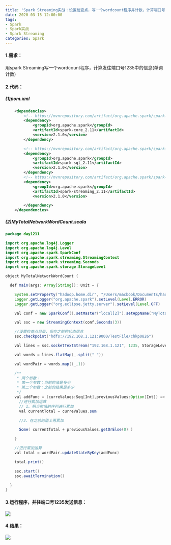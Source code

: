 ```yaml
---
title: 'Spark Streaming实战：设置检查点，写一个wordcount程序并计数，计算端口号1235中的信息'
date: 2020-03-15 12:00:00
tags: 
- Spark
- Spark实战
- Spark Streaming
categories: Spark
---
```


#### 1.需求：
用spark Streaming写一个wordcount程序，计算发往端口号1235中的信息(单词计数)

#### 2.代码：
##### (1)pom.xml
```xml
    <dependencies>
        <!-- https://mvnrepository.com/artifact/org.apache.spark/spark-core -->
        <dependency>
            <groupId>org.apache.spark</groupId>
            <artifactId>spark-core_2.11</artifactId>
            <version>2.1.0</version>
        </dependency>

        <!-- https://mvnrepository.com/artifact/org.apache.spark/spark-sql -->
        <dependency>
            <groupId>org.apache.spark</groupId>
            <artifactId>spark-sql_2.11</artifactId>
            <version>2.1.0</version>
        </dependency>
        <!-- https://mvnrepository.com/artifact/org.apache.spark/spark-streaming -->
        <dependency>
            <groupId>org.apache.spark</groupId>
            <artifactId>spark-streaming_2.11</artifactId>
            <version>2.1.0</version>

        </dependency>
    </dependencies>
```
##### (2)MyTotalNetworkWordCount.scala
```java
package day1211

import org.apache.log4j.Logger
import org.apache.log4j.Level
import org.apache.spark.SparkConf
import org.apache.spark.streaming.StreamingContext
import org.apache.spark.streaming.Seconds
import org.apache.spark.storage.StorageLevel

object MyTotalNetworkWordCount {

  def main(args: Array[String]): Unit = {

    System.setProperty("hadoop.home.dir", "/Users/macbook/Documents/hadoop/hadoop-2.8.4")
    Logger.getLogger("org.apache.spark").setLevel(Level.ERROR)
    Logger.getLogger("org.eclipse.jetty.server").setLevel(Level.OFF)

    val conf = new SparkConf().setMaster("local[2]").setAppName("MyTotalNetworkWordCount")

    val ssc = new StreamingContext(conf,Seconds(3))

    //设置检查点目录，保存之前的状态信息
    ssc.checkpoint("hdfs://192.168.1.121:9000/TestFile/chkp0826")

    val lines = ssc.socketTextStream("192.168.1.121", 1235, StorageLevel.MEMORY_ONLY)

    val words = lines.flatMap(_.split(" "))

    val wordPair = words.map((_,1))

    /**
     * 两个参数：
     * 第一个参数：当前的值是多少
     * 第二个参数：之前的结果是多少
     */
    val addFunc = (curreValues:Seq[Int],previousValues:Option[Int]) => {
      //进行累加运算
      // 1、把当前值的序列进行累加
      val currentTotal = curreValues.sum

      //2、在之前的值上再累加

      Some( currentTotal + previousValues.getOrElse(0) )

    }

    //进行累加运算
    val total = wordPair.updateStateByKey(addFunc)

    total.print()

    ssc.start()
    ssc.awaitTermination()

  }
}

```
#### 3.运行程序，并往端口号1235发送信息：
![](https://imgconvert.csdnimg.cn/aHR0cHM6Ly91cGxvYWQtaW1hZ2VzLmppYW5zaHUuaW8vdXBsb2FkX2ltYWdlcy80MzkxNDA3LThlNmUyYTFiNTk2YTdmNWYucG5n?x-oss-process=image/format,png)
#### 4.结果：
![](https://imgconvert.csdnimg.cn/aHR0cHM6Ly91cGxvYWQtaW1hZ2VzLmppYW5zaHUuaW8vdXBsb2FkX2ltYWdlcy80MzkxNDA3LTUzNTc3ZTZiYzc0OGM4NzUucG5n?x-oss-process=image/format,png)

